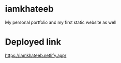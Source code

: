 # iamkhateeb
My personal portfolio and my first static website as well

# Deployed link
https://iamkhateeb.netlify.app/
